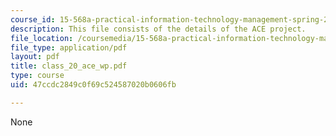 ```yaml
---
course_id: 15-568a-practical-information-technology-management-spring-2005
description: This file consists of the details of the ACE project.
file_location: /coursemedia/15-568a-practical-information-technology-management-spring-2005/47ccdc2849c0f69c524587020b0606fb_class_20_ace_wp.pdf
file_type: application/pdf
layout: pdf
title: class_20_ace_wp.pdf
type: course
uid: 47ccdc2849c0f69c524587020b0606fb

---
```

None
